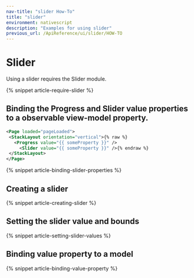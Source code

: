 ```yaml
---
nav-title: "slider How-To"
title: "slider"
environment: nativescript
description: "Examples for using slider"
previous_url: /ApiReference/ui/slider/HOW-TO
---
```


# Slider

Using a slider requires the Slider module.

{% snippet article-require-slider %}

## Binding the Progress and Slider value properties to a observable view-model property.

``` XML
<Page loaded="pageLoaded">
 <StackLayout orientation="vertical">{% raw %}
   <Progress value="{{ someProperty }}" />
     <Slider value="{{ someProperty }}" />{% endraw %}
 </StackLayout>
</Page>
```

{% snippet article-binding-slider-properties %}

## Creating a slider

{% snippet article-creating-slider %}

## Setting the slider value and bounds

{% snippet article-setting-slider-values %}

## Binding value property to a model

{% snippet article-binding-value-property %}
